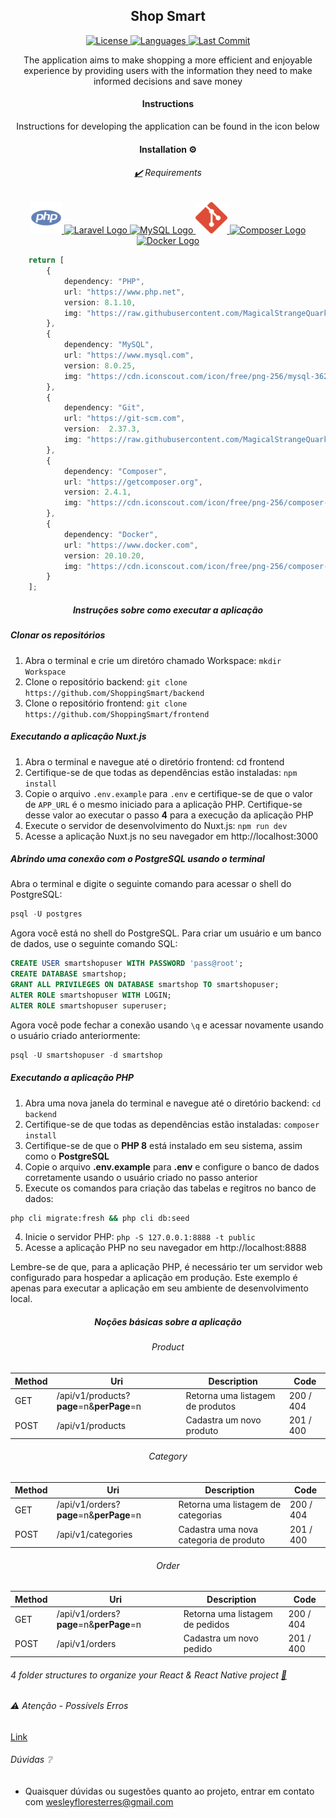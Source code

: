 <h2 align="center">Shop Smart</h2>

<p align="center">
    <a href="#">
        <img alt="License" src="https://img.shields.io/github/license/Weavous/ShopSmart">
    </a>
    <a href="#">
        <img alt="Languages" src="https://img.shields.io/github/languages/count/Weavous/ShopSmart">
    </a>
    <a href="#">
        <img alt="Last Commit" src="https://img.shields.io/github/last-commit/Weavous/ShopSmart">
    </a>
</p>

<p align="center">The application aims to make shopping a more efficient and enjoyable experience by providing users with the information they need to make informed decisions and save money</p>

<h4 align="center">Instructions</h4>

<p align="center">Instructions for developing the application can be found in the icon below</p>

<h4 align="center">Installation ⚙️</h4>

<h6 align="center"><a href="https://iconscout.com">✔️</a> Requirements</h6>

<p align="center">
    <a href="https://www.php.net">
        <img width="10%" src="https://raw.githubusercontent.com/MagicalStrangeQuark/MagicalStrangeQuark/master/assets/php.svg" alt="PHP Logo">
    </a>
    <a href="https://laravel.com">
        <img width="10%" src="https://cdn.iconscout.com/icon/free/png-256/laravel-2038872-1720085.png" alt="Laravel Logo">
    </a>
    <a href="https://www.mysql.com">
        <img width="10%" src="https://cdn.iconscout.com/icon/free/png-256/mysql-3628940-3030165.png" alt="MySQL Logo">
    </a>
    <a href="https://git-scm.com">
        <img width="10%" src="https://raw.githubusercontent.com/MagicalStrangeQuark/MagicalStrangeQuark/master/assets/git.svg" alt="Git Logo">
    </a>
    <a href="https://getcomposer.org">
        <img width="10%" src="https://cdn.iconscout.com/icon/free/png-256/composer-285363.png" alt="Composer Logo">
    </a>
    <a href="https://www.docker.com">
        <img width="10%" src="https://cdn.iconscout.com/icon/free/png-256/docker-10-1175197.png" alt="Docker Logo">
    </a>
</p>

```typescript
    return [
        {
            dependency: "PHP",
            url: "https://www.php.net",
            version: 8.1.10,
            img: "https://raw.githubusercontent.com/MagicalStrangeQuark/MagicalStrangeQuark/master/assets/php.svg"
        },
        {
            dependency: "MySQL",
            url: "https://www.mysql.com",
            version: 8.0.25,
            img: "https://cdn.iconscout.com/icon/free/png-256/mysql-3628940-3030165.png"
        },
        {
            dependency: "Git",
            url: "https://git-scm.com",
            version:  2.37.3,
            img: "https://raw.githubusercontent.com/MagicalStrangeQuark/MagicalStrangeQuark/master/assets/git.svg"
        },
        {
            dependency: "Composer",
            url: "https://getcomposer.org",
            version: 2.4.1,
            img: "https://cdn.iconscout.com/icon/free/png-256/composer-285363.png"
        },
        {
            dependency: "Docker",
            url: "https://www.docker.com",
            version: 20.10.20,
            img: "https://cdn.iconscout.com/icon/free/png-256/composer-285363.png"  
        }
    ];
```

<h5 align="center">Instruções sobre como executar a aplicação</h5>

##### Clonar os repositórios

1. Abra o terminal e crie um diretóro chamado Workspace: `mkdir Workspace`
2. Clone o repositório backend: `git clone https://github.com/ShoppingSmart/backend`
2. Clone o repositório frontend: `git clone https://github.com/ShoppingSmart/frontend`

##### Executando a aplicação Nuxt.js

1. Abra o terminal e navegue até o diretório frontend: cd frontend
2. Certifique-se de que todas as dependências estão instaladas: `npm install`
3. Copie o arquivo `.env.example` para `.env` e certifique-se de que o valor de `APP_URL` é o mesmo iniciado para a aplicação PHP. Certifique-se desse valor ao executar o passo __4__ para a execução da aplicação PHP
3. Execute o servidor de desenvolvimento do Nuxt.js: `npm run dev`
4. Acesse a aplicação Nuxt.js no seu navegador em http://localhost:3000



##### Abrindo uma conexão com o PostgreSQL usando o terminal
Abra o terminal e digite o seguinte comando para acessar o shell do PostgreSQL:

```sql
psql -U postgres
```

Agora você está no shell do PostgreSQL. Para criar um usuário e um banco de dados, use o seguinte comando SQL:

```sql
CREATE USER smartshopuser WITH PASSWORD 'pass@root';
CREATE DATABASE smartshop;
GRANT ALL PRIVILEGES ON DATABASE smartshop TO smartshopuser;
ALTER ROLE smartshopuser WITH LOGIN;
ALTER ROLE smartshopuser superuser;
```

Agora você pode fechar a conexão usando `\q` e acessar novamente usando o usuário criado anteriormente:

```sql
psql -U smartshopuser -d smartshop
```

##### Executando a aplicação PHP

1. Abra uma nova janela do terminal e navegue até o diretório backend: `cd backend`
2. Certifique-se de que todas as dependências estão instaladas: `composer install`
3. Certifique-se de que o __PHP 8__ está instalado em seu sistema, assim como o __PostgreSQL__
4. Copie o arquivo __.env.example__ para __.env__ e configure o banco de dados corretamente usando o usuário criado no passo anterior
4. Execute os comandos para criação das tabelas e regitros no banco de dados: 

```bash
php cli migrate:fresh && php cli db:seed
```

4. Inicie o servidor PHP: `php -S 127.0.0.1:8888 -t public`
5. Acesse a aplicação PHP no seu navegador em http://localhost:8888

Lembre-se de que, para a aplicação PHP, é necessário ter um servidor web configurado para hospedar a aplicação em produção. Este exemplo é apenas para executar a aplicação em seu ambiente de desenvolvimento local.

<h5 align="center">Noções básicas sobre a aplicação</h5>

<h6 align="center">Product</h6>

| Method | Uri | Description | Code |
| --- | --- | -- | -- |
| GET | /api/v1/products?__page__=n&__perPage__=n | Retorna uma listagem de produtos | 200 / 404 |
| POST | /api/v1/products | Cadastra um novo produto | 201 / 400 |

<h6 align="center">Category</h6>

| Method | Uri | Description | Code |
| --- | --- | -- | -- |
| GET | /api/v1/orders?__page__=n&__perPage__=n | Retorna uma listagem de categorias | 200 / 404 |
| POST | /api/v1/categories | Cadastra uma nova categoria de produto | 201 / 400 |

<h6 align="center">Order</h6>

| Method | Uri | Description | Code |
| --- | --- | -- | -- |
| GET | /api/v1/orders?__page__=n&__perPage__=n | Retorna uma listagem de pedidos | 200 / 404 |
| POST | /api/v1/orders | Cadastra um novo pedido | 201 / 400 |


<h6>
   4 folder structures to organize your React & React Native project <a href="https://reboot.studio/blog/folder-structures-to-organize-react-project">💾</a>
</h6>

<h6>⚠️ Atenção - Possívels Erros</h6>

<a href="https://github.com/MagicalStrangeQuark/MagicalStrangeQuark/blob/master/guides/FAQ.md">Link</a>

<h6>Dúvidas ❔</h6>

* Quaisquer dúvidas ou sugestões quanto ao projeto, entrar em contato com <wesleyfloresterres@gmail.com>
